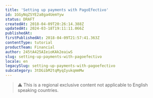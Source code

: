 ```yaml
---
title: 'Setting up payments with PagoEfectivo'
id: 1GGyNqZSYE2a8ga4UemYyw
status: DRAFT
createdAt: 2018-04-09T20:26:14.388Z
updatedAt: 2024-03-18T19:11:11.066Z
publishedAt: 
firstPublishedAt: 2018-04-09T21:57:41.363Z
contentType: tutorial
productTeam: Financial
author: 245tA425AIeioKAk2eaiwS
slug: setting-up-payments-with-pagoefectivo
locale: en
legacySlug: setting-up-payments-with-pagoefectivo
subcategory: 3tDGibM2tqMyqIyukqmmMw
---
```


>⚠️ This is a regional exclusive content not applicable to English speaking countries.
